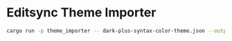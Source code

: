 # Editsync Theme Importer

```sh
cargo run -p theme_importer -- dark-plus-syntax-color-theme.json --output output-theme.json
```
